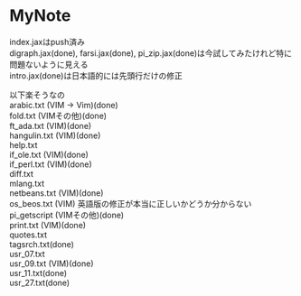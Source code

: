 # MyNote
index.jaxはpush済み  
digraph.jax(done), farsi.jax(done), pi_zip.jax(done)は今試してみたけれど特に問題ないように見える  
intro.jax(done)は日本語的には先頭行だけの修正  

以下楽そうなの  
  arabic.txt (VIM -> Vim)(done)  
  fold.txt (VIMその他)(done)  
  ft_ada.txt (VIM)(done)  
  hangulin.txt (VIM)(done)  
  help.txt  
  if_ole.txt (VIM)(done)  
  if_perl.txt (VIM)(done)  
  diff.txt  
  mlang.txt  
  netbeans.txt (VIM)(done)  
  os_beos.txt (VIM) 英語版の修正が本当に正しいかどうか分からない  
  pi_getscript (VIMその他)(done)  
  print.txt (VIM)(done)  
  quotes.txt  
  tagsrch.txt(done)  
  usr_07.txt  
  usr_09.txt (VIM)(done)  
  usr_11.txt(done)  
  usr_27.txt(done)  
